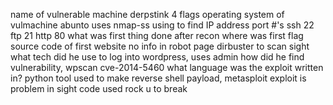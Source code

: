 name of vulnerable machine derpstink
4 flags 
operating system of vulmachine abunto
uses nmap-ss using to find IP address 
port #'s ssh 22 ftp 21 http 80 
what was first thing done after recon 
where was first flag source code of first website 
no info in robot page 
dirbuster to scan sight 
what tech did he use to log into wordpress, uses admin 
how did he find vulnerability, wpscan 
cve-2014-5460
what language was the exploit written in? python 
tool used to make reverse shell payload, metasploit 
exploit is problem in sight code 
used rock u to break 

